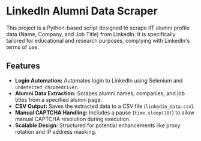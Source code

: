 # LinkedIn Alumni Data Scraper

This project is a Python-based script designed to scrape IIT alumni profile data (Name, Company, and Job Title) from LinkedIn. It is specifically tailored for educational and research purposes, complying with LinkedIn's terms of use.

## Features

- **Login Automation:** Automates login to LinkedIn using Selenium and `undetected_chromedriver`.
- **Alumni Data Extraction:** Scrapes alumni names, companies, and job titles from a specified alumni page.
- **CSV Output:** Saves the extracted data to a CSV file (`linkedin_data.csv`).
- **Manual CAPTCHA Handling:** Includes a pause (`time.sleep(10)`) to allow manual CAPTCHA resolution during execution.
- **Scalable Design:** Structured for potential enhancements like proxy rotation and IP address masking.
